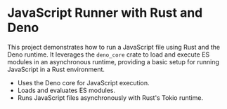 # JavaScript Runner with Rust and Deno

This project demonstrates how to run a JavaScript file using Rust and the Deno runtime. It leverages the `deno_core` crate to load and execute ES modules in an asynchronous runtime, providing a basic setup for running JavaScript in a Rust environment.

- Uses the Deno core for JavaScript execution.
- Loads and evaluates ES modules.
- Runs JavaScript files asynchronously with Rust's Tokio runtime.
